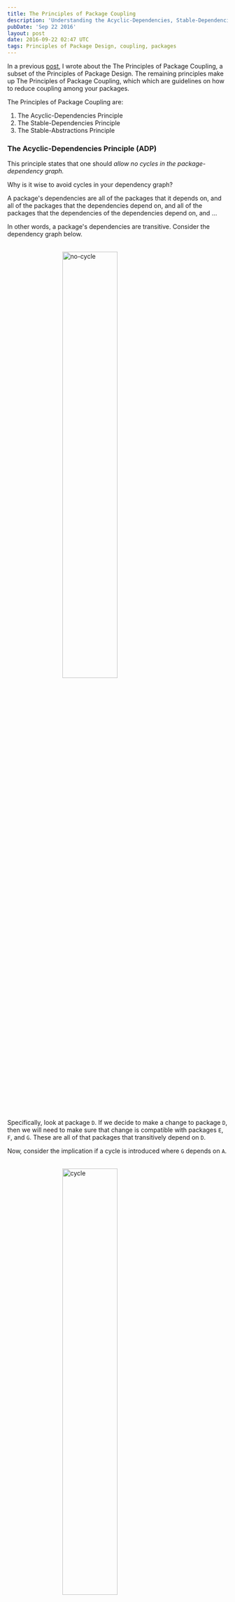 ```yaml
---
title: The Principles of Package Coupling
description: 'Understanding the Acyclic-Dependencies, Stable-Dependencies, and Stable-Abstractions principles for reducing package coupling.'
pubDate: 'Sep 22 2016'
layout: post
date: 2016-09-22 02:47 UTC
tags: Principles of Package Design, coupling, packages
---
```


<style>
img {
  display: block;
  margin: auto;
  padding-top: 1.3em;
  padding-bottom: 1.3em;
  height: auto;
  width: 100%;
  max-width: 35em;
}

img[alt*="cycle"] {
  width: 50%;
}
</style>

In a previous [post](/2016/09/16/principles-of-package-cohesion/), I wrote about the The Principles of Package Coupling, a subset of the Principles of Package Design. The remaining principles make up The Principles of Package Coupling, which which are guidelines on how to reduce coupling among your packages.

The Principles of Package Coupling are:

1. The Acyclic-Dependencies Principle
2. The Stable-Dependencies Principle
3. The Stable-Abstractions Principle


### The Acyclic-Dependencies Principle (ADP)

This principle states that one should _allow no cycles in the package-dependency graph._

Why is it wise to avoid cycles in your dependency graph?

A package's dependencies are all of the packages that it depends on, and all of the packages that the dependencies depend on, and all of the packages that the dependencies of the dependencies depend on, and ...

In other words, a package's dependencies are transitive. Consider the dependency graph below.

![no-cycle](/images/assets/2016-09-22-the-principles-of-package-coupling/no-cycle.svg)

Specifically, look at package `D`. If we decide to make a change to package `D`, then we will need to make sure that change is compatible with packages `E`, `F`, and `G`. These are all of that packages that transitively depend on `D`.

Now, consider the implication if a cycle is introduced where `G` depends on `A`.

![cycle](/images/assets/2016-09-22-the-principles-of-package-coupling/cycle.svg)


If we have to consider transitive dependencies, then this one additional dependency means that now *all the packages depend on all of the packages*.

In order to change `D` now, we much make sure that the change is compatible with `E`, `F`, `G`, `A`, `B`, and `C`. Then there is also the possibility that a change to `D` forces a change to `A`, which forces a different change in `D`. You can see how things could start to get hairy.

### The Stable-Dependencies Principle (SDP)

This principle states that one should _depend in the direction of stability_.

Obviously, this principle is about stability. Though, what is stability, and how do we measure it?

Uncle Bob measures the stability of a package as the number of efferent couplings divided by the sum of the number of efferent couplings and the number of afferent couplings.

However, for simplicity's sake, we can illustrated this with two diagrams.

![stable instable](/images/assets/2016-09-22-the-principles-of-package-coupling/stable-instable.svg)

Both of the diagrams are stable or instable with respect to package `A`.

The diagram on the left demonstrates extreme instability. `A` depends on every other package, and is depended on by no packages. `A` is _dependent_. Any one of `A`'s dependencies could require `A` to change.

The diagram on the right shows extreme stability. `A` depends on nothing, and everything else depends on it. Here, `A` is independent. Because `A` does not depend on anything, no other package could require it to change. On the flip side, because it is the dependee of three other packages, it has a good reason not to change.

So how does this play into the direction of stability?

Basically, this principle says that you should put stable packages in the position of stability and instable packages in the position of instability. If there is a package that is going to have many changes, then it should be depended on by as few packages as possible. If a there is a package that will not change, then it can be depended on by many packages.

### The Stable-Abstractions Principle (SAP)

This principle states that _a package should be as abstract as it is stable_.

Another way of saying this is that a package should to be depended on to the extent that it is abstract, and depend on others to the extent that it is concrete.[PPP]

This suggests that that there are four extremes that a package can fall into.

1. Not abstract & Stable
2. Abstract & Stable
3. Not Abstract & Instable
4. Abstract & Instable


Uncle Bob has a name for #1 and #4. He calls them the _Zone of Pain_ and the _Zone of Uselessness_ respectively. #1 means that a package is concrete, and depended on by many other packages. This is a package that would be very hard to change. #4 would be a package that is completely composed of abstractions, but no package is using those abstractions.

The sweet spot is somewhere between Abstract & Stable and Not abstract & Instable.


### Resources

These and The Principles of Package Coupling are all outlined, in much greater detail, in Chapter 20 of _Agile Software Development: Principles, Patterns, and Practices_ by Robert C. Martin.

---
<sub>[PPP] _Agile Software Development: Principles, Patterns, and Practices_ by Robert C. Martin. - Chapter 20, p. 266</sub>
